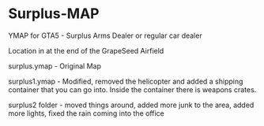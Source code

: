 # Surplus-MAP
YMAP for GTA5 - Surplus Arms Dealer or regular car dealer

Location in at the end of the GrapeSeed Airfield

surplus.ymap - Original Map

surplus1.ymap - Modified, removed the helicopter and added a shipping container that you can go into. Inside the container there is weapons crates.

surplus2 folder - moved things around, added more junk to the area, added more lights, fixed the rain coming into the office
